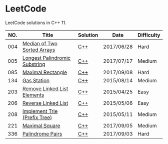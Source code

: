 LeetCode
========

LeetCode solutions in C++ 11.

|NO.|Title|Solution|Date|Difficulty|  
|---|-----|--------|----|----------|
|004|[Median of Two Sorted Arrays][004]|[C++](./004/Solution.h)|2017/06/28|Hard|
|005|[Longest Palindromic Substring][005]|[C++](./005/Solution.h)|2017/07/17|Medium|
|085|[Maximal Rectangle][085]|[C++](./085/Solution.h)|2017/09/08|Hard|
|134|[Gas Station][134]|[C++](./134/Solution.h)|2015/08/14|Medium|
|203|[Remove Linked List Elements][203]|[C++](./203/Solution.h)|2015/04/25|Easy|
|206|[Reverse Linked List][206]|[C++](./Solution.h)|2015/05/06|Easy|
|208|[Implement Trie (Prefix Tree)][208]|[C++](./208/Solution.h)|2015/05/11|Medium|
|221|[Maximal Square][221]|[C++](./221/Solution.h)|2017/09/05|Medium|
|336|[Palindrome Pairs][336]|[C++](./336/Solution.h)|2017/09/03|Hard|


[004]:https://leetcode.com/problems/median-of-two-sorted-arrays
[005]:https://leetcode.com/problems/longest-palindromic-substring/
[085]:https://leetcode.com/problems/maximal-rectangle/
[134]:https://leetcode.com/problems/gas-station/
[203]:https://leetcode.com/problems/remove-linked-list-elements/
[206]:https://leetcode.com/problems/reverse-linked-list/
[208]:https://leetcode.com/problems/implement-trie-prefix-tree/
[221]:https://leetcode.com/problems/maximal-square/
[336]:https://leetcode.com/problems/palindrome-pairs/